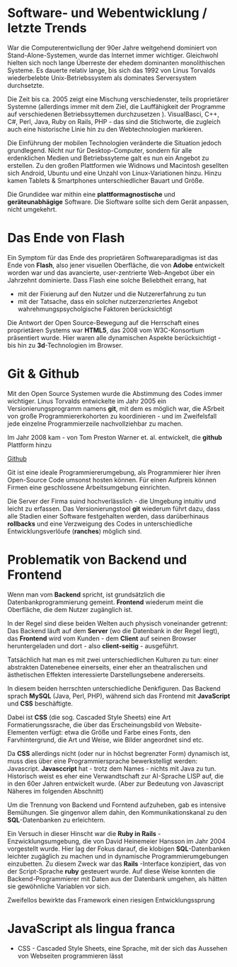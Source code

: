 # Software-  und Webentwicklung / letzte Trends

War die Computerentwicllung der 90er Jahre weitgehend dominiert von Stand-Alone-Systemen, wurde das Internet immer wichtiger.
Gleichwohl hielten sich noch lange Überreste der ehedem dominanten monolithischen Systeme. Es dauerte relativ lange, bis sich das 1992 von Linus Torvalds wiederbelebte Unix-Betriebssystem als dominates Serversystem durchsetzte.

Die Zeit bis ca. 2005 zeigt eine Mischung verschiedenster, teils proprietärer Systemne (allerdings immer mit dem Ziel, die Lauffähigkeit der Programme auf verschiedenen Betriebssyttemen durchzusetzen ).
VisualBasci, C++, C#, Perl, Java, Ruby on Rails, PHP - das sind die Stichworte, die zugleich auch eine historische Linie hin zu den Webtechnologien markieren.

Die Einführung der mobilen Technologien veränderte die Situation jedoch grundlegend.
Nicht nur für Desktop-Computer, sondern für alle erdenklichen Medien und Betriebssyteme galt es nun ein Angebot zu erstellen. Zu den großen Plattformen wie Widnows und Macintosh gesellten sich Android, Ubuntu und eine Unzahl von Linux-Variationen hinzu. 
Hinzu kamen Tablets & Smartphones unterschiedlicher Bauart und Größe.

Die Grundidee war mithin eine **plattformagnostische** und **geräteunabhägige** Software. Die Sioftware sollte sich dem Gerät anpassen, nicht umgekehrt.

# Das Ende von Flash

Ein Symptom für das Ende des proprietären Softwareparadigmas ist das Ende von **Flash**, also jener visuellen Oberfläche, die von **Adobe** entwickelt worden war und das avancierte, user-zentrierte Web-Angebot über ein Jahrzehnt dominierte. Dass Flash eine solche Beliebtheit errang, hat 

+ mit der Fixierung auf den Nutzer und die Nutzererfahrung zu tun
+ mit der Tatsache, dass ein solcher nutzerzenzriertes Angebot wahrehmungspsycholgische Faktoren berücksichtigt

Die Antwort der Open Source-Bewegung auf die Herrschaft eines proprietären Systems war **HTML5**, das 2008 vom W3C-Konsortium präsentiert wurde. Hier waren alle dynamischen Aspekte berücksichtigt - bis hin zu **3d**-Technologien im Browser. 


# Git & Github

Mit den Open Source Systemen wurde die Abstimmung des Codes immer wichtiger. Linus Torvalds entwickelte im Jahr 2005 ein Versionierungsprogramm namens **git**, mit dem es möglich war, die ASrbeit von große Programmiererkohorten zu koordinieren - und im Zweifelsfall jede einzelne Programmierzeile nachvollziehbar zu machen.

Im Jahr 2008 kam - von Tom Preston Warner et. al. entwickelt, die **github** Plattform hinzu

[Github](https://www.github.com)

Git ist eine ideale Programmiererumgebung, als Programmierer hier ihren Open-Source Code umsonst hosten können. Für einen Aufpreis können Firmen eine geschlossene Arbeitsumgebung einrichten.

Die Server der Firma suind hochverlässlich - die Umgebung intuitiv und leicht zu erfassen. Das Versionierungstool **git** wiederum führt dazu, dass alle Stadien einer Software festgehalten werden, dass darüberhinaus **rollbacks** und eine Verzweigung des Codes in unterschiedliche Entwicklungsverlöufe (**ranches**) möglich sind.

# Problematik von Backend und Frontend

Wenn man vom **Backend** spricht, ist grundsätzlich die Datenbankprogrammierung gemeint. **Frontend** wiederum meint die Oberfläche, die dem Nutzer zugänglich ist.

In der Regel sind diese beiden Welten auch physisch voneinander getrennt: Das Backend läuft auf dem **Server** (wo die Datenbank in der Regel liegt), das **Frontend** wird vom Kunden - dem **Client** auf seinen Browser heruntergeladen und dort - also **client-seitig** - ausgeführt.

Tatsächlich hat man es mit zwei unterschiedlichen Kulturen zu tun: einer abstrakten Datenebenee einerseits, einer eher an theatralischen und ästhetischen Effekten interessierte Darstellungsebene andererseits.

In diesem beiden herrschten unterschiedliche Denkfiguren. Das Backend sprach **MySQL** (Java, Perl, PHP), während sich das Frontend mit **JavaScript** und **CSS** beschäftigte.

Dabei ist **CSS** (die sog. Cascaded Style Sheets) eine Art Formatierungssrache, die über das Erscheinungsbild von Website-Elementen verfügt: etwa die Größe und Farbe eines Fonts, den Farvhintergrund, die Art und Weise, wie Bilder angeordnet sind etc.

Da **CSS** allerdings nicht (oder nur in höchst begrenzter Form) dynamisch ist, muss dies über eine Programmiersprache bewerkstelligt werden: Javascript. **Javasccript** hat - trotz dem Names - nichts mit Java zu tun. Historisch weist es eher eine Verwandtschaft zur AI-Sprache LISP auf, die in den 60er Jahren entwickelt wurde. (Aber zur Bedeutung von Javascript Näheres im folgenden Abschnitt)


Um die Trennung von Backend und Forntend aufzuheben, gab es intensive Bemühungen. Sie gingenvor allem dahin, den Kommunikationskanal zu den **SQL**-Datenbanken zu erleichtern.

Ein Versuch in dieser Hinscht war die **Ruby in Rails** - Enzwicklungsumgebung, die von David Heinemeier Hansson im Jahr 2004 vorgestellt wurde. Hier lag der Fokus darauf, die klobigen **SQL**-Datenbanken leichter zugäglich zu machen und in dynamische Programmierumgebungen einzubetten. Zu diesem Zweck war das **Rails** -Interface konzipiert, das von der Script-Sprache **ruby** gesteuert wurde. Auf diese Weise konnten die Backend-Programmierer mit Daten aus der Datenbank umgehen, als hätten sie gewöhnliche Variablen vor sich.

Zweifellos bewirkte das Framework einen riesigen Entwicklungssprung




# JavaScript als lingua franca




+ CSS - Cascaded Style Sheets, eine Sprache, mit der sich das Aussehen von Webseiten programmieren lässt




